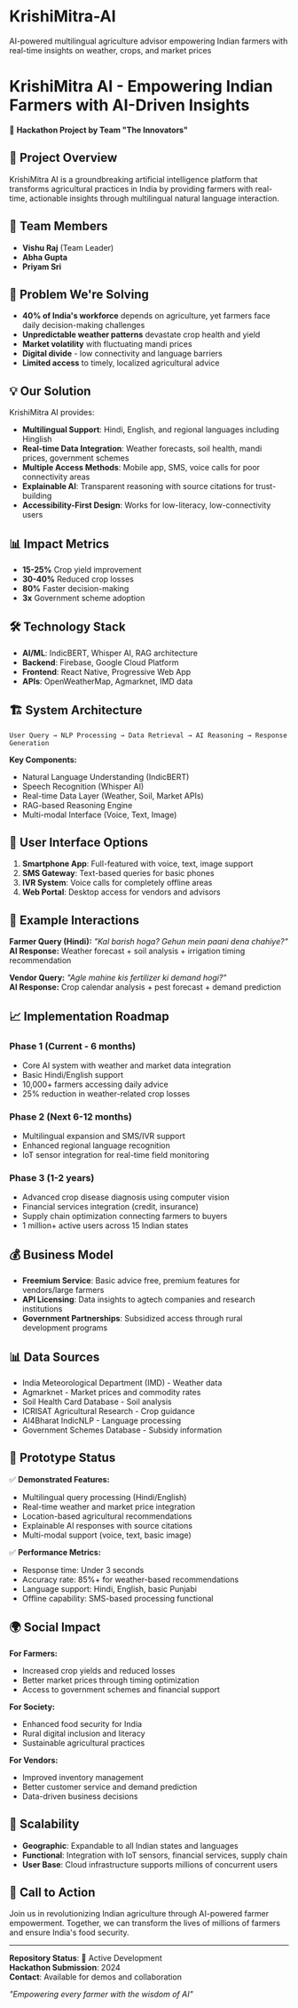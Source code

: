 # KrishiMitra-AI
AI-powered multilingual agriculture advisor empowering Indian farmers with real-time insights on weather, crops, and market prices

# KrishiMitra AI - Empowering Indian Farmers with AI-Driven Insights

🌾 **Hackathon Project by Team "The Innovators"**

## 🚀 Project Overview
KrishiMitra AI is a groundbreaking artificial intelligence platform that transforms agricultural practices in India by providing farmers with real-time, actionable insights through multilingual natural language interaction.

## 👥 Team Members
- **Vishu Raj** (Team Leader)
- **Abha Gupta**
- **Priyam Sri**

## 🎯 Problem We're Solving
- **40% of India's workforce** depends on agriculture, yet farmers face daily decision-making challenges
- **Unpredictable weather patterns** devastate crop health and yield
- **Market volatility** with fluctuating mandi prices
- **Digital divide** - low connectivity and language barriers
- **Limited access** to timely, localized agricultural advice

## 💡 Our Solution
KrishiMitra AI provides:
- **Multilingual Support**: Hindi, English, and regional languages including Hinglish
- **Real-time Data Integration**: Weather forecasts, soil health, mandi prices, government schemes
- **Multiple Access Methods**: Mobile app, SMS, voice calls for poor connectivity areas
- **Explainable AI**: Transparent reasoning with source citations for trust-building
- **Accessibility-First Design**: Works for low-literacy, low-connectivity users

## 📊 Impact Metrics
- **15-25%** Crop yield improvement
- **30-40%** Reduced crop losses  
- **80%** Faster decision-making
- **3x** Government scheme adoption

## 🛠️ Technology Stack
- **AI/ML**: IndicBERT, Whisper AI, RAG architecture
- **Backend**: Firebase, Google Cloud Platform
- **Frontend**: React Native, Progressive Web App
- **APIs**: OpenWeatherMap, Agmarknet, IMD data

## 🏗️ System Architecture
```
User Query → NLP Processing → Data Retrieval → AI Reasoning → Response Generation
```

**Key Components:**
- Natural Language Understanding (IndicBERT)
- Speech Recognition (Whisper AI) 
- Real-time Data Layer (Weather, Soil, Market APIs)
- RAG-based Reasoning Engine
- Multi-modal Interface (Voice, Text, Image)

## 📱 User Interface Options
1. **Smartphone App**: Full-featured with voice, text, image support
2. **SMS Gateway**: Text-based queries for basic phones  
3. **IVR System**: Voice calls for completely offline areas
4. **Web Portal**: Desktop access for vendors and advisors

## 🌟 Example Interactions
**Farmer Query (Hindi):** *"Kal barish hoga? Gehun mein paani dena chahiye?"*  
**AI Response:** Weather forecast + soil analysis + irrigation timing recommendation

**Vendor Query:** *"Agle mahine kis fertilizer ki demand hogi?"*  
**AI Response:** Crop calendar analysis + pest forecast + demand prediction

## 📈 Implementation Roadmap

### Phase 1 (Current - 6 months)
- Core AI system with weather and market data integration
- Basic Hindi/English support
- 10,000+ farmers accessing daily advice
- 25% reduction in weather-related crop losses

### Phase 2 (Next 6-12 months)  
- Multilingual expansion and SMS/IVR support
- Enhanced regional language recognition
- IoT sensor integration for real-time field monitoring

### Phase 3 (1-2 years)
- Advanced crop disease diagnosis using computer vision
- Financial services integration (credit, insurance)
- Supply chain optimization connecting farmers to buyers
- 1 million+ active users across 15 Indian states

## 💰 Business Model
- **Freemium Service**: Basic advice free, premium features for vendors/large farmers
- **API Licensing**: Data insights to agtech companies and research institutions  
- **Government Partnerships**: Subsidized access through rural development programs

## 📊 Data Sources
- India Meteorological Department (IMD) - Weather data
- Agmarknet - Market prices and commodity rates
- Soil Health Card Database - Soil analysis
- ICRISAT Agricultural Research - Crop guidance
- AI4Bharat IndicNLP - Language processing
- Government Schemes Database - Subsidy information

## 🎯 Prototype Status
✅ **Demonstrated Features:**
- Multilingual query processing (Hindi/English)
- Real-time weather and market price integration
- Location-based agricultural recommendations  
- Explainable AI responses with source citations
- Multi-modal support (voice, text, basic image)

✅ **Performance Metrics:**
- Response time: Under 3 seconds
- Accuracy rate: 85%+ for weather-based recommendations
- Language support: Hindi, English, basic Punjabi
- Offline capability: SMS-based processing functional

## 🌍 Social Impact
**For Farmers:**
- Increased crop yields and reduced losses
- Better market prices through timing optimization
- Access to government schemes and financial support

**For Society:**  
- Enhanced food security for India
- Rural digital inclusion and literacy
- Sustainable agricultural practices

**For Vendors:**
- Improved inventory management
- Better customer service and demand prediction
- Data-driven business decisions

## 🚀 Scalability
- **Geographic**: Expandable to all Indian states and languages
- **Functional**: Integration with IoT sensors, financial services, supply chain
- **User Base**: Cloud infrastructure supports millions of concurrent users

## 🤝 Call to Action
Join us in revolutionizing Indian agriculture through AI-powered farmer empowerment. Together, we can transform the lives of millions of farmers and ensure India's food security.

---

**Repository Status**: 🚧 Active Development  
**Hackathon Submission**: 2024  
**Contact**: Available for demos and collaboration

*"Empowering every farmer with the wisdom of AI"*

